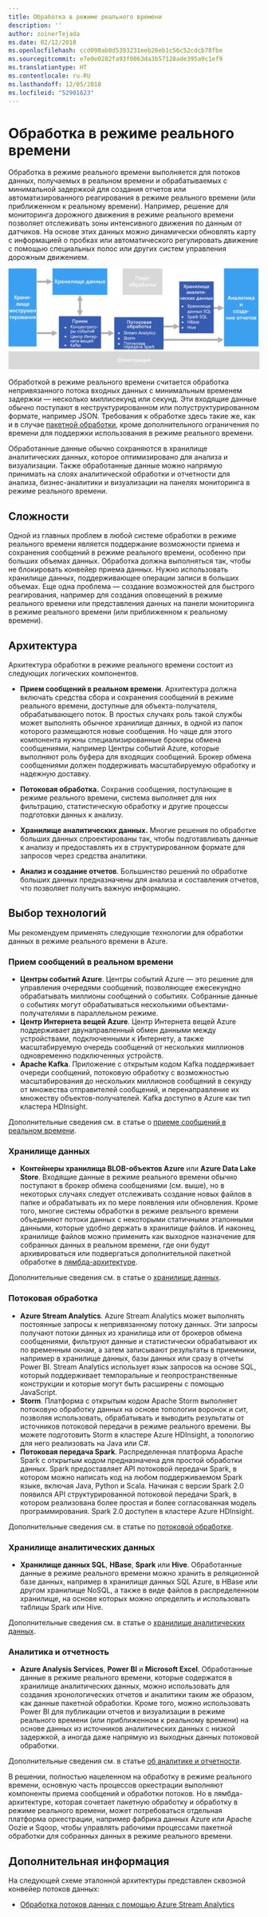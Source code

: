 ```yaml
---
title: Обработка в режиме реального времени
description: ''
author: zoinerTejada
ms.date: 02/12/2018
ms.openlocfilehash: ccd098ab0d5393231eeb26eb1c56c52cdcb78fbe
ms.sourcegitcommit: e7e0e0282fa93f0063da3b57128ade395a9c1ef9
ms.translationtype: HT
ms.contentlocale: ru-RU
ms.lasthandoff: 12/05/2018
ms.locfileid: "52901623"
---
```

# <a name="real-time-processing"></a>Обработка в режиме реального времени

Обработка в режиме реального времени выполняется для потоков данных, получаемых в реальном времени и обрабатываемых с минимальной задержкой для создания отчетов или автоматизированного реагирования в режиме реального времени (или приближенном к реальному времени). Например, решение для мониторинга дорожного движения в режиме реального времени позволяет отслеживать зоны интенсивного движения по данным от датчиков. На основе этих данных можно динамически обновлять карту с информацией о пробках или автоматического регулировать движение с помощью специальных полос или других систем управления дорожным движением.

![](./images/real-time-pipeline.png)

Обработкой в режиме реального времени считается обработка непривязанного потока входных данных с минимальным временем задержки &mdash; несколько миллисекунд или секунд. Эти входящие данные обычно поступают в неструктурированном или полуструктурированном формате, например JSON. Требования к обработке здесь такие же, как и в случае [пакетной обработки](./batch-processing.md), кроме дополнительного ограничения по времени для поддержки использования в режиме реального времени.

Обработанные данные обычно сохраняются в хранилище аналитических данных, которое оптимизировано для анализа и визуализации. Также обработанные данные можно напрямую принимать на слоях аналитической обработки и отчетности для анализа, бизнес-аналитики и визуализации на панелях мониторинга в режиме реального времени.

## <a name="challenges"></a>Сложности

Одной из главных проблем в любой системе обработки в режиме реального времени является поддержание возможности приема и сохранения сообщений в режиме реального времени, особенно при больших объемах данных. Обработка должна выполняться так, чтобы не блокировать конвейер приема данных. Нужно использовать хранилище данных, поддерживающее операции записи в больших объемах. Еще одна проблема — создание возможностей для быстрого реагирования, например для создания оповещений в режиме реального времени или представления данных на панели мониторинга в режиме реального времени (или приближенном к реальному времени).

## <a name="architecture"></a>Архитектура

Архитектура обработки в режиме реального времени состоит из следующих логических компонентов.

- **Прием сообщений в реальном времени**. Архитектура должна включать средства сбора и сохранения сообщений в режиме реального времени, доступные для объекта-получателя, обрабатывающего поток. В простых случаях роль такой службы может выполнять обычное хранилище данных, в одной из папок которого размещаются новые сообщения. Но чаще для этого компонента нужны специализированные брокеры обмена сообщениями, например Центры событий Azure, которые выполняют роль буфера для входящих сообщений. Брокер обмена сообщениями должен поддерживать масштабируемую обработку и надежную доставку.

- **Потоковая обработка.** Сохранив сообщения, поступающие в режиме реального времени, система выполняет для них фильтрацию, статистическую обработку и другие процессы подготовки данных к анализу.

- **Хранилище аналитических данных.** Многие решения по обработке больших данных спроектированы так, чтобы подготавливать данные к анализу и предоставлять их в структурированном формате для запросов через средства аналитики. 

- **Анализ и создание отчетов**. Большинство решений по обработке больших данных предназначены для анализа и составления отчетов, что позволяет получить важную информацию. 

## <a name="technology-choices"></a>Выбор технологий

Мы рекомендуем применять следующие технологии для обработки данных в режиме реального времени в Azure.

### <a name="real-time-message-ingestion"></a>Прием сообщений в реальном времени

- **Центры событий Azure**. Центры событий Azure — это решение для управления очередями сообщений, позволяющее ежесекундно обрабатывать миллионы сообщений о событиях. Собранные данные о событиях могут обрабатываться несколькими объектами-получателями в параллельном режиме.
- **Центр Интернета вещей Azure**. Центр Интернета вещей Azure поддерживает двунаправленный обмен данными между устройствами, подключенными к Интернету, а также масштабируемую очередь сообщений от нескольких миллионов одновременно подключенных устройств.
- **Apache Kafka**. Приложение с открытым кодом Kafka поддерживает очереди сообщений, потоковую обработку с возможностью масштабирования до нескольких миллионов сообщений в секунду от множества отправителей сообщений, и перенаправление их множеству объектов-получателей. Kafka доступно в Azure как тип кластера HDInsight.

Дополнительные сведения см. в статье о [приеме сообщений в реальном времени](../technology-choices/real-time-ingestion.md).

### <a name="data-storage"></a>Хранилище данных

- **Контейнеры хранилища BLOB-объектов Azure** или **Azure Data Lake Store**. Входящие данные в режиме реального времени обычно поступают в брокер обмена сообщениями (см. выше), но в некоторых случаях следует отслеживать создание новых файлов в папке и обрабатывать их по мере появления или обновления. Кроме того, многие системы обработки в режиме реального времени объединяют потоки данных с некоторыми статичными эталонными данными, которые удобно держать в хранилище файлов. И наконец, хранилище файлов можно применить как выходное назначение для собранных данных в реальном времени, где они будут архивироваться или подвергаться дополнительной пакетной обработке в [лямбда-архитектуре](../big-data/index.md#lambda-architecture).

Дополнительные сведения см. в статье о [хранилище данных](../technology-choices/data-storage.md).

### <a name="stream-processing"></a>Потоковая обработка

- **Azure Stream Analytics**. Azure Stream Analytics может выполнять постоянные запросы к непривязанному потоку данных. Эти запросы получают потоки данных из хранилища или от брокеров обмена сообщениями, фильтруют данные и статистически обрабатывают их по временным окнам, а затем записывают результаты в приемники, например в хранилище данных, базы данных или сразу в отчеты Power BI. Stream Analytics использует язык запросов на основе SQL, который поддерживает темпоральные и геопространственные конструкции и которые могут быть расширены с помощью JavaScript.
- **Storm**. Платформа с открытым кодом Apache Storm выполняет потоковую обработку данных на основе топологии воронок и сит, позволяя использовать, обрабатывать и выводить результаты от источников потоковой передачи в режиме реального времени. Вы можете подготовить Storm в кластере Azure HDInsight, а топологию для него реализовать на Java или C#.
- **Потоковая передача Spark**. Распределенная платформа Apache Spark с открытым кодом предназначена для простой обработки данных. Spark предоставляет API потоковой передачи Spark, в котором можно написать код на любом поддерживаемом Spark языке, включая Java, Python и Scala. Начиная с версии Spark 2.0 появился API структурированной потоковой передачи Spark, в котором реализована более простая и более согласованная модель программирования. Spark 2.0 доступен в кластере Azure HDInsight.

Дополнительные сведения см. в статье по [потоковой обработке](../technology-choices/stream-processing.md).

### <a name="analytical-data-store"></a>Хранилище аналитических данных

- **Хранилище данных SQL**, **HBase**, **Spark** или **Hive**. Обработанные данные в режиме реального времени можно хранить в реляционной базе данных, например в хранилище данных SQL Azure, в HBase или другом хранилище NoSQL, а также в виде файлов в распределенном хранилище, на основе которых можно определить и использовать таблицы Spark или Hive.

Дополнительные сведения см. в статье о [хранилище аналитических данных](../technology-choices/analytical-data-stores.md).

### <a name="analytics-and-reporting"></a>Аналитика и отчетность

- **Azure Analysis Services**, **Power BI** и **Microsoft Excel**. Обработанные данные в режиме реального времени, которые содержатся в хранилище аналитических данных, можно использовать для создания хронологических отчетов и аналитики таким же образом, как данные пакетной обработки. Кроме того, можно использовать Power BI для публикации отчетов и визуализации в режиме реального времени (или приближенном к реальному времени) на основе данных из источников аналитических данных с низкой задержкой, а иногда даже напрямую из выходных данных потоковой обработки.

Дополнительные сведения см. в статье [об аналитике и отчетности](../technology-choices/analysis-visualizations-reporting.md).

В решении, полностью нацеленном на обработку в режиме реального времени, основную часть процессов оркестрации выполняют компоненты приема сообщений и обработки потоков. Но в лямбда-архитектуре, которая сочетает пакетную обработку и обработку в режиме реального времени, может потребоваться отдельная платформа оркестрации, например фабрика данных Azure или Apache Oozie и Sqoop, чтобы управлять рабочими процессами пакетной обработки для собранных данных в режиме реального времени.

## <a name="next-steps"></a>Дополнительная информация

На следующей схеме эталонной архитектуры представлен сквозной конвейер потоков данных:

- [Обработка потоков данных с помощью Azure Stream Analytics](../../reference-architectures/data/stream-processing-stream-analytics.md)
